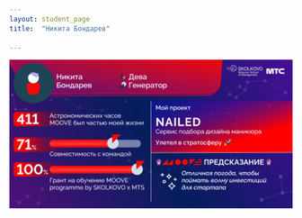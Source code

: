 ```yaml
---
layout: student_page
title:  "Никита Бондарев"

---
```

<img class="img-fluid" src="/img/posts/Никита Бондарев.png" alt="moove-2">
